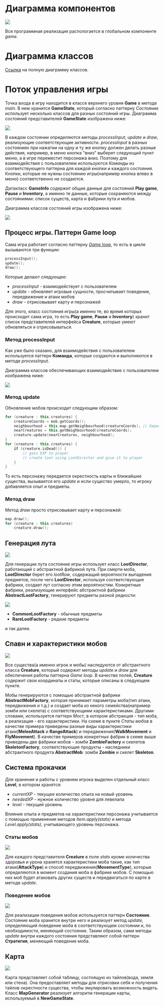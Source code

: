 # Диаграмма компонентов

![](img/components.svg)

Вся программная реализация распологается в глобальном компоненте _game_.

# Диаграмма классов
[Ссылка](img/everything.svg) на полную диаграмму классов.

# Поток управления игры

Точка входа в игру находится в классе верхнего уровня **Game** в методе _main_. В нем хранится **GameState**, который согласно паттерну _Состояние_ использует несколько классов для разных состояний игры. Диаграмма состояний представителей **GameState** изображена ниже:

![](img/game-states.png)

В каждом состоянии определяются методы _processInput_, _update_ и _draw_, реализующие соответствующие активности. _processInput_ в разных состояниях при нажатии на одну и ту же кнопку должен делать разные действия, например, в меню кнопка "вниз" выберет следующий пункт меню, а в игре переместит персонажа вниз. Поэтому для взаимодействия с пользователем используются _Команды_ из соответствующего паттерна для каждой кнопки и каждого состояния. Кнопки, которые не нужны состоянию игры(например кнопка влево в меню) соответственно не создаются.

Датакласс **GameInfo** содержит общие данные для состояний **Play game**, **Pause** и **Inventory**, а именно те данные, которые сохраняются между состояниями: список существ, карта и фабрики лута и мобов.

Диаграмма классов состояний игры изображена ниже:

![](img/states-classes.svg)

## Процесс игры. Паттерн Game loop

Сама игра работает согласно паттерну [_Game loop_](https://gameprogrammingpatterns.com/game-loop.html), то есть в цикле вызываются три функции:
```kotlin
processInput();
update();
draw();
```
Которые делают следующее:
- _processInput_ - взаимодействует с пользователем
- _update_ - обновляет игровые сущности, просчитывает поведение, передвижение и атаки мобов
- _draw_ - отрисовывает карту и персонажей

Для этого, класс состояния игры(а именно те, во время которых происходит сама игра, то есть **Play game**, **Pause** и **Inventory**) хранит список представителей интерфейса **Creature**, которые умеют обновляться и отрисовываться.

### Метод processInput

Как уже было сказано, для взаимодействия с пользователем используется паттерн **Команда**, которые создаются и выполняются в методе _processInput_.

Диаграмма классов обеспечивающих взаимодействие с пользователем изображена ниже:

![](img/controls-classes.svg)

### Метод update

Обновление мобов происходит следующим образом:

```kotlin
for (creature : this.creatures) {
	creatureCoords = mob.getCoords();
	neighbourhood = this.map.getNeighbourhood(creatureCoords); // Окрестность на карте
	nearCreatures = this.getNeighbourhood(creatureCoords);
	creature.update(nearCreatures, neighbourhood);
}
for (creature : this.creatures) {
	if (creature.isDead()) {
		// gain EXP to player
		// create loot using LootDirector and give it to player
	}
}
```

То есть персонажу передается окрестность карты и ближайшие существа, вызывается его _update_ и если существо умерло, то игроку добавляется опыт и предметы.

### Метод draw

Метод _draw_ просто отрисовывает карту и персонажей:

```kotlin
map.draw();
for (creature : this.creatures)
	creature.draw();
```

## Генерация лута

![](img/items-classes.svg)

Для генерации лута состояние игры использует класс **LootDirector**, работающий с абстрактной фабрикой лута. При смерти моба, **LootDirector** берет его _lootRow_, содержащий вероятности выпадения предметов, после чего **LootDirector**, используя соответствующие фабрики, создает лут согласно этим вероятностям. Конкретные фабрики, реализующие интерфейс абстрактной фабрики **AbstractLootFactory**, генерируют предметы разной редкости:

![](img/items-factories-classes.svg)

- **CommonLootFactory** - обычные предметы
- **RareLootFactory** - редкие предметы

и так далее.

## Спавн и характеристики мобов

![](img/creatures-classes.svg)

Все существа(а именно игрок и мобы) наследуются от абстрактного класса **Creature**, который содержит методы _update_ и _draw_ для обеспечения работы паттерна _Game loop_. В качестве полей, **Creature** содержит свои координаты и статы, которые описаны в следующем пункте.

Мобы генерируются с помощью абстрактной фабрики **AbstractMobFactory**, которая принимает параметры моба(тип атаки, передвижения и т.д.) и создает моба из некого семейства(например зомби или скелета) с соответствующими характеристиками. Другими словами, используется паттерн _Мост_, в котором абстракция - тип моба, а реализация - его характеристики. На схеме в пункте _Статы мобов_ в качестве примера приведены разные виды характеристики атаки(**MeleeAttack** и **RangeAttack**) и передвижения(**WalkMovement** и **FlyMovement**). В качестве примеров конкретных фабрик в схеме выше приведены две фабрики мобов - зомби **ZombieFactory** и скелетов **SkeletonFactory**, соответствующие продукты - наследники абстрактного продукта **AbstractMob**: зомби **Zombie** и скелет **Skeleton**.

## Система прокачки

Для хранения и работы с уровнем игрока выделен отдельный класс **Level**, в котором хранятся:

- _currentXP_ - текущее количество опыта на новый уровень
- _neededXP_ - нужное количество уровня для левелапа
- _level_ - текущий уровень

Влияние опыта и предметов на характеристики персонажа учитывается с помощью применения методов _Item.apply(stats)_ и метода _Level.apply(stats)_, учитывающего уровень персонажа.


### Статы мобов

![](img/stats-classes.svg)

Для каждого представителя **Creature** в поле _stats_ кроме количества здоровья и урона хранятся характеристики моба такие, как тип атаки(**AttackType**) и способ передвижения(**MovementType**), которые определяются в момент создания моба в фабрике мобов. С помощью них моб будет атаковать других существ и передвигаться по карте в методе _update_.

### Поведение мобов

![](img/mob-states-classes.svg)

Для реализации поведения мобов используется паттерн **Состояние**. Состояние моба хранится внутри него и реализует метод _update_, определяющий поведение моба в соответствующем состоянии и, по необходимости, меняющий состояние. Таким образом, сами методы _update_ внутри каждого состояния представляют собой паттерн **Стратегия**, меняющий поведение моба.

## Карта

![](img/map-classes.svg)

Карта представляет собой таблицу, состоящую из тайлов(вода, земля или стена). Она предоставляет методы для отрисовки себя и получения тайлов окрестности существа, чтобы эмулировать возможность видеть. Класс **MapGenerator** реализует алгоритм генерации карты, используемый в **NewGameState**.
